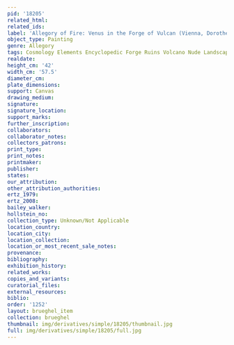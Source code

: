 ```yaml
---
pid: '18205'
related_html: 
related_ids: 
label: 'Allegory of Fire: Venus in the Forge of Vulcan (Vienna, Dorotheum)'
object_type: Painting
genre: Allegory
tags: Cosmology Elements Encyclopedic Forge Ruins Volcano Nude Landscape Armor
realdate: 
height_cm: '42'
width_cm: '57.5'
diameter_cm: 
plate_dimensions: 
support: Canvas
drawing_medium: 
signature: 
signature_location: 
support_marks: 
further_inscription: 
collaborators: 
collaborator_notes: 
collectors_patrons: 
print_type: 
print_notes: 
printmaker: 
publisher: 
states: 
our_attribution: 
other_attribution_authorities: 
ertz_1979: 
ertz_2008: 
bailey_walker: 
hollstein_no: 
collection_type: Unknown/Not Applicable
location_country: 
location_city: 
location_collection: 
location_or_most_recent_sale_notes: 
provenance: 
bibliography: 
exhibition_history: 
related_works: 
copies_and_variants: 
curatorial_files: 
external_resources: 
biblio: 
order: '1252'
layout: brueghel_item
collection: brueghel
thumbnail: img/derivatives/simple/18205/thumbnail.jpg
full: img/derivatives/simple/18205/full.jpg
---
```

